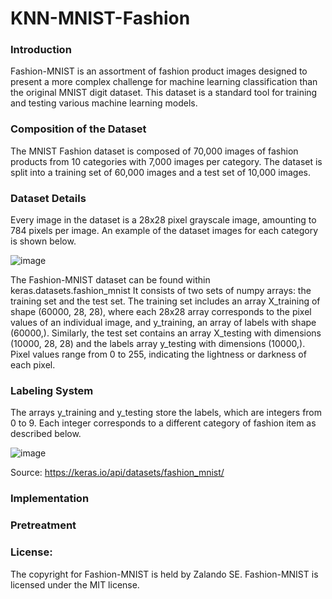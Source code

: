 # KNN-MNIST-Fashion

### Introduction
Fashion-MNIST is an assortment of fashion product images designed to present a more complex challenge for machine learning classification than the original MNIST digit dataset. This dataset is a standard tool for training and testing various machine learning models.

### Composition of the Dataset
The MNIST Fashion dataset is composed of 70,000 images of fashion products from 10 categories with 7,000 images per category. The dataset is split into a training set of 60,000 images and a test set of 10,000 images. 

### Dataset Details
Every image in the dataset is a 28x28 pixel grayscale image, amounting to 784 pixels per image. An example of the dataset images for each category is shown below.
 

![image](https://github.com/angelicamiotti/KNN-MNIST-Fashion/assets/8940755/243c7378-5df0-4db1-85ad-1cd3a042647a)


The Fashion-MNIST dataset can be found within keras.datasets.fashion_mnist
It consists of two sets of numpy arrays: the training set and the test set. The training set includes an array X_training of shape (60000, 28, 28), where each 28x28 array corresponds to the pixel values of an individual image, and y_training, an array of labels with shape (60000,). Similarly, the test set contains an array X_testing with dimensions (10000, 28, 28) and the labels array y_testing with dimensions (10000,). Pixel values range from 0 to 255, indicating the lightness or darkness of each pixel.

### Labeling System
The arrays y_training and y_testing store the labels, which are integers from 0 to 9. Each integer corresponds to a different category of fashion item as described below.

 ![image](https://github.com/angelicamiotti/KNN-MNIST-Fashion/assets/8940755/8330ec5a-f6cb-465e-8394-f59e1d0f9414)

Source: https://keras.io/api/datasets/fashion_mnist/ 
### Implementation

### Pretreatment 


### License:
The copyright for Fashion-MNIST is held by Zalando SE. Fashion-MNIST is licensed under the MIT license.

